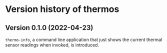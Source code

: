 # Version history of thermos

## Version 0.1.0 (2022-04-23)

`thermo-info`, a command line application that just shows the current thermal
sensor readings when invoked, is introduced.
